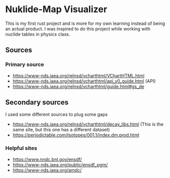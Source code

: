 # Nuklide-Map Visualizer
This is my first rust project and is more for my own learning instead of being an actual product.
I was inspired to do this project while working with nuclide tables in physics class. 

## Sources
### Primary source
- https://www-nds.iaea.org/relnsd/vcharthtml/VChartHTML.html
- https://www-nds.iaea.org/relnsd/vcharthtml/api_v0_guide.html (API)
- https://www-nds.iaea.org/relnsd/vcharthtml/guide.html#gs_de
## Secondary sources
I used some different sources to plug some gaps
- https://www-nds.iaea.org/relnsd/vcharthtml/decay_libs.html (This is the same site, but this one has a different dataset)
- https://periodictable.com/Isotopes/001.1/index.dm.prod.html
### Helpful sites
- https://www.nndc.bnl.gov/ensdf/
- https://www-nds.iaea.org/public/ensdf_pgm/
- https://www-nds.iaea.org/amdc/
